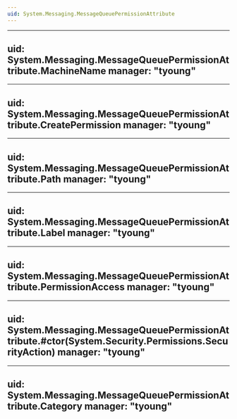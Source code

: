 ```yaml
---
uid: System.Messaging.MessageQueuePermissionAttribute
---
```


---
uid: System.Messaging.MessageQueuePermissionAttribute.MachineName
manager: "tyoung"
---

---
uid: System.Messaging.MessageQueuePermissionAttribute.CreatePermission
manager: "tyoung"
---

---
uid: System.Messaging.MessageQueuePermissionAttribute.Path
manager: "tyoung"
---

---
uid: System.Messaging.MessageQueuePermissionAttribute.Label
manager: "tyoung"
---

---
uid: System.Messaging.MessageQueuePermissionAttribute.PermissionAccess
manager: "tyoung"
---

---
uid: System.Messaging.MessageQueuePermissionAttribute.#ctor(System.Security.Permissions.SecurityAction)
manager: "tyoung"
---

---
uid: System.Messaging.MessageQueuePermissionAttribute.Category
manager: "tyoung"
---
